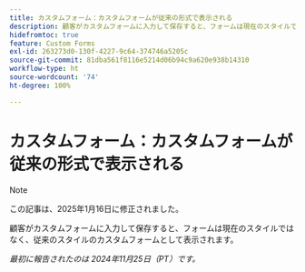 ```yaml
---
title: カスタムフォーム：カスタムフォームが従来の形式で表示される
description: 顧客がカスタムフォームに入力して保存すると、フォームは現在のスタイルではなく、従来のスタイルのカスタムフォームとして表示されます。
hidefromtoc: true
feature: Custom Forms
exl-id: 263273d0-130f-4227-9c64-374746a5205c
source-git-commit: 81dba561f8116e5214d06b94c9a620e938b14310
workflow-type: ht
source-wordcount: '74'
ht-degree: 100%

---
```


# カスタムフォーム：カスタムフォームが従来の形式で表示される

>[!NOTE]
>
>この記事は、2025年1月16日に修正されました。

顧客がカスタムフォームに入力して保存すると、フォームは現在のスタイルではなく、従来のスタイルのカスタムフォームとして表示されます。

_最初に報告されたのは 2024年11月25日（PT）です。_
